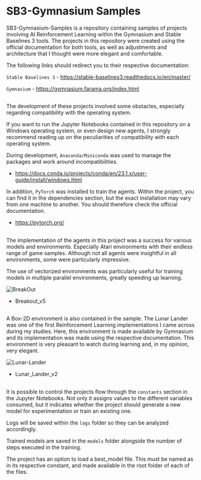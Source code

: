 # SB3-Gymnasium Samples

SB3-Gymnasium-Samples is a repository containing samples of projects involving AI Reinforcement Learning within the Gymnasium and Stable Baselines 3 tools. 
The projects in this repository were created using the official documentation for both tools, as well as adjustments and architecture that I thought were more elegant and comfortable.

The following links should redirect you to their respective documentation:

```Stable Baselines 3``` - https://stable-baselines3.readthedocs.io/en/master/

```Gymnasium``` - https://gymnasium.farama.org/index.html

##

The development of these projects involved some obstacles, especially regarding compatibility with the operating system.

If you want to run the Jupyter Notebooks contained in this repository on a Windows operating system, or even design new agents, I strongly recommend reading up on the peculiarities of compatibility with each operating system.

During development, ```Anaconda/Miniconda``` was used to manage the packages and work around incompatibilities.
- https://docs.conda.io/projects/conda/en/23.1.x/user-guide/install/windows.html

In addition, ```PyTorch``` was installed to train the agents. Within the project, you can find it in the dependencies section, but the exact installation may vary from one machine to another. You should therefore check the official documentation. 
- https://pytorch.org/

##

The implementation of the agents in this project was a success for various models and environments. Especially Atari environments with their endless range of game samples. Although not all agents were insightful in all environments, some were particularly impressive. 

The use of vectorized environments was particularly useful for training models in multiple parallel environments, greatly speeding up learning. 

![BreakOut](https://github.com/Henrique-Bidarte/sb3-gymnasium-samples/assets/134324510/663e0479-c4e5-4935-8df3-706aff8233d7)
- Breakout_v5
  

##

A Box-2D environment is also contained in the sample. The Lunar Lander was one of the first Reinforcement Learning implementations I came across during my studies. Here, this environment is made available by Gymnasium and its implementation was made using the respective documentation.
This environment is very pleasant to watch during learning and, in my opinion, very elegant. 

![Lunar-Lander](https://github.com/Henrique-Bidarte/sb3-gymnasium-samples/assets/134324510/42c5884c-4cdf-47e2-a532-161ea0c39a08)

- Lunar_Lander_v2

##

It is possible to control the projects flow through the ```constants``` section in the Jupyter Notebooks. Not only it assigns values ​​to the different variables consumed, but it indicates whether the project should generate a new model for experimentation or train an existing one.

Logs will be saved within the ```logs``` folder so they can be analyzed accordingly.

Trained models are saved in the ```models``` folder alongside the number of steps executed in the training.

The project has an option to load a best_model file. This must be named as in its respective constant, and made available in the root folder of each of the files.

